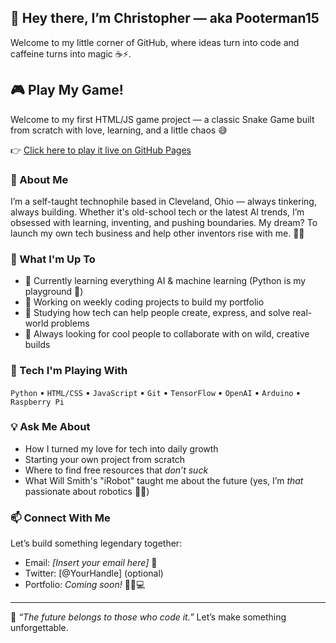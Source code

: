## 👋 Hey there, I’m Christopher — aka Pooterman15

Welcome to my little corner of GitHub, where ideas turn into code and caffeine turns into magic ☕⚡.
## 🎮 Play My Game!

Welcome to my first HTML/JS game project — a classic Snake Game built from scratch with love, learning, and a little chaos 😅

👉 [Click here to play it live on GitHub Pages](https://pooterman15.github.io/snake-game/)

### 🚀 About Me
I’m a self-taught technophile based in Cleveland, Ohio — always tinkering, always building. Whether it's old-school tech or the latest AI trends, I’m obsessed with learning, inventing, and pushing boundaries. My dream? To launch my own tech business and help other inventors rise with me. 🤝✨

### 🔧 What I'm Up To
- 🌱 Currently learning everything AI & machine learning (Python is my playground 🐍)
- 🔭 Working on weekly coding projects to build my portfolio
- 🧠 Studying how tech can help people create, express, and solve real-world problems
- 🎯 Always looking for cool people to collaborate with on wild, creative builds

### 🧰 Tech I'm Playing With
`Python` • `HTML/CSS` • `JavaScript` • `Git` • `TensorFlow` • `OpenAI` • `Arduino` • `Raspberry Pi`

### 💡 Ask Me About
- How I turned my love for tech into daily growth
- Starting your own project from scratch
- Where to find free resources that *don’t suck*
- What Will Smith's "iRobot" taught me about the future (yes, I’m *that* passionate about robotics 🤖💙)

### 📫 Connect With Me
Let’s build something legendary together:
- Email: *[Insert your email here]* 📧
- Twitter: [@YourHandle] (optional)
- Portfolio: *Coming soon!* 👷‍♂️💻

---

💬 *“The future belongs to those who code it.”* Let’s make something unforgettable.
